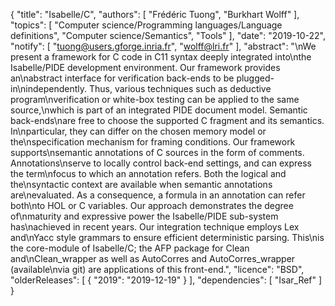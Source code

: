 {
    "title": "Isabelle/C",
    "authors": [
        "Frédéric Tuong",
        "Burkhart Wolff"
    ],
    "topics": [
        "Computer science/Programming languages/Language definitions",
        "Computer science/Semantics",
        "Tools"
    ],
    "date": "2019-10-22",
    "notify": [
        "tuong@users.gforge.inria.fr",
        "wolff@lri.fr"
    ],
    "abstract": "\nWe present a framework for C code in C11 syntax deeply integrated into\nthe Isabelle/PIDE development environment. Our framework provides an\nabstract interface for verification back-ends to be plugged-in\nindependently. Thus, various techniques such as deductive program\nverification or white-box testing can be applied to the same source,\nwhich is part of an integrated PIDE document model. Semantic back-ends\nare free to choose the supported C fragment and its semantics. In\nparticular, they can differ on the chosen memory model or the\nspecification mechanism for framing conditions. Our framework supports\nsemantic annotations of C sources in the form of comments. Annotations\nserve to locally control back-end settings, and can express the term\nfocus to which an annotation refers. Both the logical and the\nsyntactic context are available when semantic annotations are\nevaluated. As a consequence, a formula in an annotation can refer both\nto HOL or C variables. Our approach demonstrates the degree of\nmaturity and expressive power the Isabelle/PIDE sub-system has\nachieved in recent years. Our integration technique employs Lex and\nYacc style grammars to ensure efficient deterministic parsing.  This\nis the core-module of Isabelle/C; the AFP package for Clean and\nClean_wrapper as well as AutoCorres and AutoCorres_wrapper (available\nvia git) are applications of this front-end.",
    "licence": "BSD",
    "olderReleases": [
        {
            "2019": "2019-12-19"
        }
    ],
    "dependencies": [
        "Isar_Ref"
    ]
}
